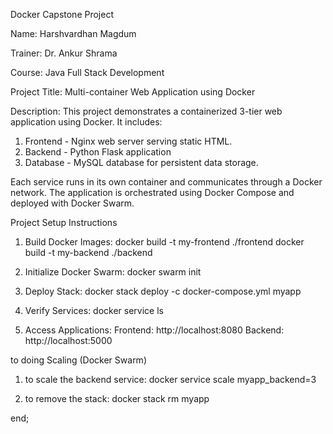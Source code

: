 Docker Capstone Project

Name: Harshvardhan Magdum

Trainer: Dr. Ankur Shrama

Course: Java Full Stack Development

Project Title: Multi-container Web Application using Docker


Description:
This project demonstrates a containerized 3-tier web application using Docker.
It includes:
1. Frontend - Nginx web server serving static HTML.
2. Backend - Python Flask application 
3. Database - MySQL database for persistent data storage.

Each service runs in its own container and communicates through a Docker network.
The application is orchestrated using Docker Compose and deployed with Docker Swarm.

Project Setup Instructions

1. Build Docker Images:
   docker build -t my-frontend ./frontend
   docker build -t my-backend ./backend

2. Initialize Docker Swarm:
   docker swarm init

3. Deploy Stack:
   docker stack deploy -c docker-compose.yml myapp

4. Verify Services:
   docker service ls

5. Access Applications:
   Frontend: http://localhost:8080
   Backend: http://localhost:5000


to doing Scaling (Docker Swarm)

1. to scale the backend service:
   docker service scale myapp_backend=3

2. to remove the stack:
   docker stack rm myapp

end;

